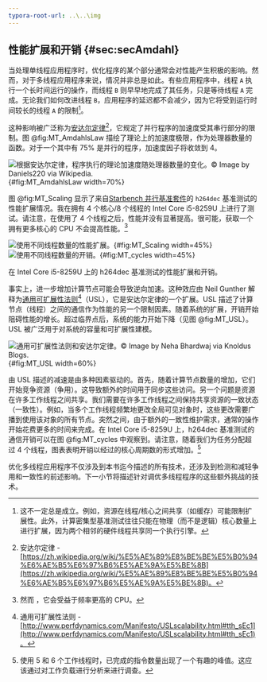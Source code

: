 ```yaml
---
typora-root-url: ..\..\img
---
```


[TODO]:重做尺度研究

## 性能扩展和开销 {#sec:secAmdahl}

当处理单线程应用程序时，优化程序的某个部分通常会对性能产生积极的影响。然而，对于多线程应用程序来说，情况并非总是如此。有些应用程序中，线程 `A` 执行一个长时间运行的操作，而线程 `B` 则早早地完成了其任务，只是等待线程 `A` 完成。无论我们如何改进线程 `B`，应用程序的延迟都不会减少，因为它将受到运行时间较长的线程 `A` 的限制[^4]。

这种影响被广泛称为[安达尔定律](https://zh.wikipedia.org/wiki/%E5%AE%89%E8%BE%BE%E5%B0%94%E6%AE%B5%E6%97%B6%E5%AE%9A%E5%BE%8B)[^6]，它规定了并行程序的加速度受其串行部分的限制。图 @fig:MT_AmdahlsLaw 描绘了理论上的加速度极限，作为处理器数量的函数。对于一个其中有 75% 是并行的程序，加速度因子将收敛到 4。

![根据安达尔定律，程序执行的理论加速度随处理器数量的变化。*© Image by Daniels220 via Wikipedia.*](../../img/mt-perf/AmdahlsLaw.png){#fig:MT_AmdahlsLaw width=70%}

图 @fig:MT_Scaling 显示了来自[Starbench 并行基准套件](https://www.aes.tu-berlin.de/menue/research/projects/completed_projects/starbench_parallel_benchmark_suite/)的 `h264dec` 基准测试的性能扩展情况。我在拥有 4 个核心/8 个线程的 Intel Core i5-8259U 上进行了测试。请注意，在使用了 4 个线程之后，性能并没有显著提高。很可能，获取一个拥有更多核心的 CPU 不会提高性能。[^7]

<div id="fig:MT_charts">

![使用不同线程数量的性能扩展。](../../img/mt-perf/scaling.png){#fig:MT_Scaling width=45%}
![使用不同线程数量的开销。](../../img/mt-perf/cycles.png){#fig:MT_cycles width=45%}

在 Intel Core i5-8259U 上的 h264dec 基准测试的性能扩展和开销。
</div>

事实上，进一步增加计算节点可能会导致逆向加速。这种效应由 Neil Gunther 解释为[通用可扩展性法则](http://www.perfdynamics.com/Manifesto/USLscalability.html#tth_sEc1)[^8]（USL），它是安达尔定律的一个扩展。USL 描述了计算节点（线程）之间的通信作为性能的另一个限制因素。随着系统的扩展，开销开始阻碍性能的增长。超过临界点后，系统的能力开始下降（见图 @fig:MT_USL）。USL 被广泛用于对系统的容量和可扩展性建模。

![通用可扩展性法则和安达尔定律。*© Image by Neha Bhardwaj via [Knoldus Blogs](https://blog.knoldus.com/understanding-laws-of-scalability-and-the-effects-on-a-distributed-system/)*.](../../img/mt-perf/USL.jpg){#fig:MT_USL width=60%}

由 USL 描述的减速是由多种因素驱动的。首先，随着计算节点数量的增加，它们开始竞争资源（争用）。这导致额外的时间用于同步这些访问。另一个问题是资源在许多工作线程之间共享。我们需要在许多工作线程之间保持共享资源的一致状态（一致性）。例如，当多个工作线程频繁地更改全局可见对象时，这些更改需要广播到使用该对象的所有节点。突然之间，由于额外的一致性维护需求，通常的操作开始花费更多的时间来完成。在 Intel Core i5-8259U 上，h264dec 基准测试的通信开销可以在图 @fig:MT_cycles 中观察到。请注意，随着我们为任务分配超过 4 个线程，图表表明开销以经过的核心周期数的形式增加。[^9]

优化多线程应用程序不仅涉及到本书迄今描述的所有技术，还涉及到检测和减轻争用和一致性的前述影响。下一小节将描述针对调优多线程程序的这些额外挑战的技术。

[^4]: 这不一定总是成立。例如，资源在线程/核心之间共享（如缓存）可能限制扩展性。此外，计算密集型基准测试往往只能在物理（而不是逻辑）核心数量上进行扩展，因为两个相邻的硬件线程共享同一个执行引擎。
[^6]: 安达尔定律 - [https://zh.wikipedia.org/wiki/%E5%AE%89%E8%BE%BE%E5%B0%94%E6%AE%B5%E6%97%B6%E5%AE%9A%E5%BE%8B](https://zh.wikipedia.org/wiki/%E5%AE%89%E8%BE%BE%E5%B0%94%E6%AE%B5%E6%97%B6%E5%AE%9A%E5%BE%8B)。
[^7]: 然而 ，它会受益于频率更高的 CPU。
[^8]: 通用可扩展性法则 - [http://www.perfdynamics.com/Manifesto/USLscalability.html#tth_sEc1](http://www.perfdynamics.com/Manifesto/USLscalability.html#tth_sEc1)。
[^9]: 使用 5 和 6 个工作线程时，已完成的指令数量出现了一个有趣的峰值。这应该通过对工作负载进行分析来进行调查。

